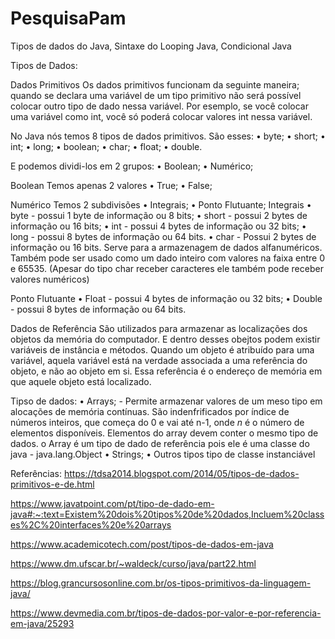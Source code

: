 # PesquisaPam
 Tipos de dados do Java, Sintaxe do Looping Java, Condicional Java

Tipos de Dados:

Dados Primitivos
 Os dados primitivos funcionam da seguinte maneira; quando se declara uma variável de um tipo primitivo não será possível colocar outro tipo de dado nessa variável. Por esemplo, se você colocar uma variável como int, você só poderá colocar valores int nessa variável.
 
No Java nós temos 8 tipos de dados primitivos. São esses:
  •	byte;
  •	short;
  •	int;
  •	long;
  •	boolean;
  •	char;
  •	float; 
  •	double.
 
 E podemos dividi-los em 2 grupos:
  •	Boolean;
  •	Numérico;

Boolean 
Temos apenas 2 valores 
  •	True;
  •	False;

Numérico 
Temos 2 subdivisões 
  •	Integrais;
  •	Ponto Flutuante;
  Integrais 
  •	byte - possui 1 byte de informação ou 8 bits;
  •	short - possui 2 bytes de informação ou 16 bits;
  •	int - possui 4 bytes de informação ou 32 bits;
  •	long - possui 8 bytes de informação ou 64 bits.
  •	char - Possui 2 bytes de informação ou 16 bits. Serve para a armazenagem de dados alfanuméricos. Também pode ser usado como um dado inteiro com valores na faixa entre 0 e 65535. (Apesar do tipo char receber caracteres ele também pode receber valores numéricos)


Ponto Flutuante
  •	Float - possui 4 bytes de informação ou 32 bits;
  •	Double - possui 8 bytes de informação ou 64 bits.
  
Dados de Referência
 São utilizados para armazenar as localizações dos objetos da memória do computador. E dentro desses obejtos podem existir variáveis de instância e métodos. 
Quando um objeto é atribuído para uma variável, aquela variável está na verdade associada a uma referência do objeto, e não ao objeto em si. Essa referência é o endereço de memória em que aquele objeto está localizado.

Tipso de dados: 
  • Arrays; - Permite armazenar valores de um meso tipo em alocações de memória contínuas. São indenfrificados por índice de números inteiros, que começa do 0 e vai até n-1, onde *n* é o número de elementos disponíveis. Elementos do array devem conter o mesmo tipo de dados. o Array é um tipo de dado de referência pois ele é uma classe do java - java.lang.Object 
  • Strings;
  • Outros tipos tipo de classe instanciável 


  
  
Referências:
https://tdsa2014.blogspot.com/2014/05/tipos-de-dados-primitivos-e-de.html

https://www.javatpoint.com/pt/tipo-de-dado-em-java#:~:text=Existem%20dois%20tipos%20de%20dados,Incluem%20classes%2C%20interfaces%20e%20arrays

https://www.academicotech.com/post/tipos-de-dados-em-java

https://www.dm.ufscar.br/~waldeck/curso/java/part22.html

https://blog.grancursosonline.com.br/os-tipos-primitivos-da-linguagem-java/

https://www.devmedia.com.br/tipos-de-dados-por-valor-e-por-referencia-em-java/25293



  
  
  
  
  
  
  
  
  
